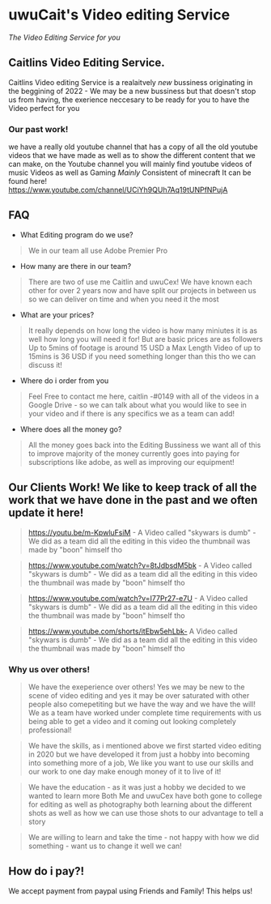 # uwuCait's Video editing Service 
_The Video Editing Service for you_ 

## Caitlins Video Editing Service. 
Caitlins Video editing Service is a realaitvely _new_ bussiness originating in the beggining of 2022 - We may be a new bussiness but that doesn't stop us from having, 
the exerience neccesary to be ready for you to have the Video perfect for you 

### Our past work! 
we have a really old youtube channel that has a copy of all the old youtube videos that we have made as well as to show the different content that we can make, on the Youtube channel you will mainly find youtube videos of music Videos as well as Gaming _Mainly_ Consistent of minecraft 
It can be found here! https://www.youtube.com/channel/UCiYh9QUh7Aq19tUNPfNPujA
## FAQ 
* What Editing program do we use?
> We in our team all use Adobe Premier Pro 
* How many are there in our team?
> There are two of use me Caitlin and uwuCex! We have known each other for over 2 years now and have split our projects in between us so we can deliver on time and when you need it the most
* What are your prices?
> It really depends on how long the video is how many miniutes it is as well how long you will need it for! But are basic prices are as followers Up to 5mins of footage is around 15 USD a Max Length Video of up to 15mins is 36 USD if you need something longer than this tho we can discuss it!
* Where do i order from you
> Feel Free to contact me here, caitlin -#0149 with all of the videos in a Google Drive - so we can talk about what you would like to see in your video and if there is any specifics we as a team can add! 
* Where does all the money go?
> All the money goes back into the Editing Bussiness we want all of this to improve majority of the money currently goes into paying for subscriptions like adobe, as well as improving our equipment!

## Our Clients Work! We like to keep track of all the work that we have done in the past and we often update it here! 
> https://youtu.be/m-KpwluFsiM - A Video called "skywars is dumb" - We did as a team did all the editing in this video the thumbnail was made by "boon" himself tho

> https://www.youtube.com/watch?v=8tJdbsdM5bk - A Video called "skywars is dumb" - We did as a team did all the editing in this video the thumbnail was made by "boon" himself tho

> https://www.youtube.com/watch?v=I77Pr27-e7U - A Video called "skywars is dumb" - We did as a team did all the editing in this video the thumbnail was made by "boon" himself tho

> https://www.youtube.com/shorts/itEbw5ehLbk- A Video called "skywars is dumb" - We did as a team did all the editing in this video the thumbnail was made by "boon" himself tho

### Why us over others!
> We have the exeperience over others! Yes we may be new to the scene of video editing and yes it may be over saturated with other people also comepetiting but we have the way and we have the will! We as a team have worked under complete time requirements with us being able to get a video and it coming out looking completely professional!

> We have the skills, as i mentioned above we first started video editing in 2020 but we have developed it from just a hobby into becoming into something more of a job, We like you want to use our skills and our work to one day make enough money of it to live of it!

> We have the education - as it was just a hobby we decided to we wanted to learn more Both Me and uwuCex have both gone to college for editing as well as photography both learning about the different shots as well as how we can use those shots to our advantage to tell a story 

> We are willing to learn and take the time - not happy with how we did something - want us to change it well we can! 

## How do i pay?!
We accept payment from paypal using Friends and Family! This helps us! 
